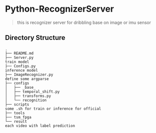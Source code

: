 # Python-RecognizerServer

  > this is recognizer server for dribbling base on image or imu sensor

## Directory Structure

    .
    ├── README.md
    ├── Server.py                                                                 train model
    ├── Configs.py                                                          inference model
    ├── ImageRecognizer.py                                                                 define some argparse
    ├── configs
    │   ├── _base_
    │   ├── temporal_shift.py
    │   ├── transforms.py
    │   └── recognition
    ├── scripts                                                                 some .sh for train or inference for official
    ├── tools
    ├── tsm_fpga
    └── result                                                                  each video with label prediction
